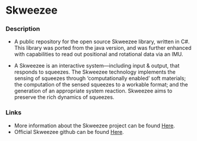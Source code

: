 # Skweezee
### Description
- A public repository for the open source Skweezee library, written in C#. This library was ported from the java version, and was further enhanced with capabilities to read out positional and rotational data via an IMU.

- A Skweezee is an interactive system—including input & output, that responds to squeezes. The Skweezee technology implements the sensing of squeezes through ‘computationally enabled’ soft materials; the computation of the sensed squeezes to a workable format; and the generation of an appropriate system reaction. Skweezee aims to preserve the rich dynamics of squeezes.
### Links
- More information about the Skweezee project can be found [Here](http://skweezee.net/).
- Official Skweezee github can be found [Here](https://github.com/skweezee/).
